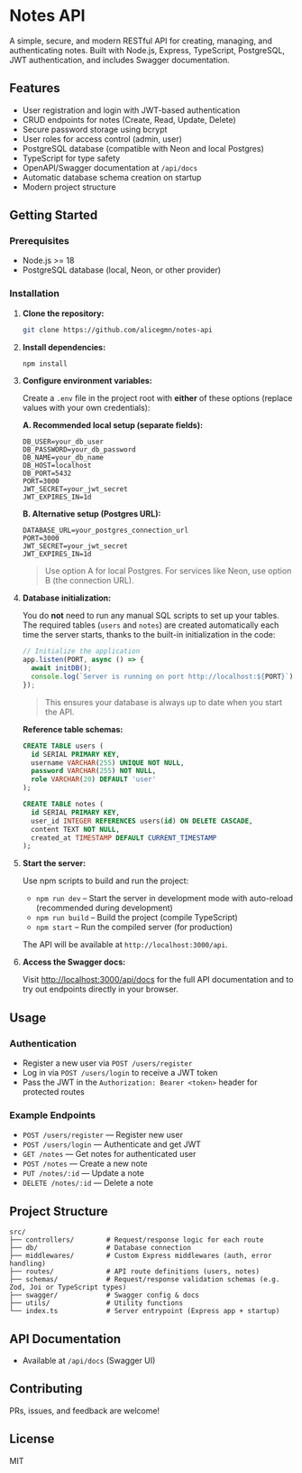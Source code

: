 # Notes API

A simple, secure, and modern RESTful API for creating, managing, and authenticating notes. Built with Node.js, Express, TypeScript, PostgreSQL, JWT authentication, and includes Swagger documentation.

## Features

- User registration and login with JWT-based authentication
- CRUD endpoints for notes (Create, Read, Update, Delete)
- Secure password storage using bcrypt
- User roles for access control (admin, user)
- PostgreSQL database (compatible with Neon and local Postgres)
- TypeScript for type safety
- OpenAPI/Swagger documentation at `/api/docs`
- Automatic database schema creation on startup
- Modern project structure

## Getting Started

### Prerequisites

- Node.js >= 18
- PostgreSQL database (local, Neon, or other provider)

### Installation

1. **Clone the repository:**

   ```bash
   git clone https://github.com/alicegmn/notes-api
   ```

2. **Install dependencies:**

   ```bash
   npm install
   ```

3. **Configure environment variables:**

   Create a `.env` file in the project root with **either** of these options (replace values with your own credentials):

   **A. Recommended local setup (separate fields):**

   ```env
   DB_USER=your_db_user
   DB_PASSWORD=your_db_password
   DB_NAME=your_db_name
   DB_HOST=localhost
   DB_PORT=5432
   PORT=3000
   JWT_SECRET=your_jwt_secret
   JWT_EXPIRES_IN=1d
   ```

   **B. Alternative setup (Postgres URL):**

   ```env
   DATABASE_URL=your_postgres_connection_url
   PORT=3000
   JWT_SECRET=your_jwt_secret
   JWT_EXPIRES_IN=1d
   ```

   > Use option A for local Postgres. For services like Neon, use option B (the connection URL).

4. **Database initialization:**

   You do **not** need to run any manual SQL scripts to set up your tables. The required tables (`users` and `notes`) are created automatically each time the server starts, thanks to the built-in initialization in the code:

   ```js
   // Initialize the application
   app.listen(PORT, async () => {
     await initDB();
     console.log(`Server is running on port http://localhost:${PORT}`);
   });
   ```

   > This ensures your database is always up to date when you start the API.

   **Reference table schemas:**

   ```sql
   CREATE TABLE users (
     id SERIAL PRIMARY KEY,
     username VARCHAR(255) UNIQUE NOT NULL,
     password VARCHAR(255) NOT NULL,
     role VARCHAR(20) DEFAULT 'user'
   );

   CREATE TABLE notes (
     id SERIAL PRIMARY KEY,
     user_id INTEGER REFERENCES users(id) ON DELETE CASCADE,
     content TEXT NOT NULL,
     created_at TIMESTAMP DEFAULT CURRENT_TIMESTAMP
   );
   ```

5. **Start the server:**

   Use npm scripts to build and run the project:

   - `npm run dev` – Start the server in development mode with auto-reload (recommended during development)
   - `npm run build` – Build the project (compile TypeScript)
   - `npm start` – Run the compiled server (for production)

   The API will be available at `http://localhost:3000/api`.

6. **Access the Swagger docs:**

   Visit [http://localhost:3000/api/docs](http://localhost:3000/api/docs) for the full API documentation and to try out endpoints directly in your browser.

## Usage

### Authentication

- Register a new user via `POST /users/register`
- Log in via `POST /users/login` to receive a JWT token
- Pass the JWT in the `Authorization: Bearer <token>` header for protected routes

### Example Endpoints

- `POST /users/register` — Register new user
- `POST /users/login` — Authenticate and get JWT
- `GET /notes` — Get notes for authenticated user
- `POST /notes` — Create a new note
- `PUT /notes/:id` — Update a note
- `DELETE /notes/:id` — Delete a note

## Project Structure

```
src/
├── controllers/        # Request/response logic for each route
├── db/                 # Database connection
├── middlewares/        # Custom Express middlewares (auth, error handling)
├── routes/             # API route definitions (users, notes)
├── schemas/            # Request/response validation schemas (e.g. Zod, Joi or TypeScript types)
├── swagger/            # Swagger config & docs
├── utils/              # Utility functions
└── index.ts            # Server entrypoint (Express app + startup)
```

## API Documentation

- Available at `/api/docs` (Swagger UI)

## Contributing

PRs, issues, and feedback are welcome!

## License

MIT

